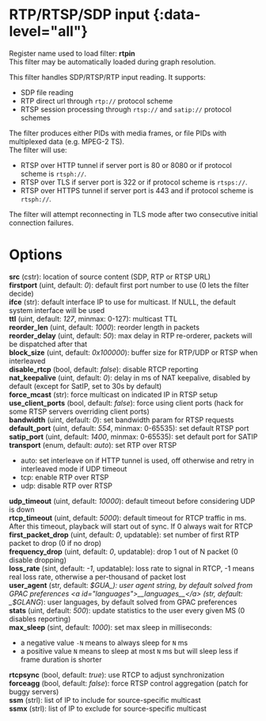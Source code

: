 <!-- automatically generated - do not edit, patch gpac/applications/gpac/gpac.c -->

# RTP/RTSP/SDP input  {:data-level="all"}  
  
Register name used to load filter: __rtpin__  
This filter may be automatically loaded during graph resolution.  
  
This filter handles SDP/RTSP/RTP input reading. It supports:  

- SDP file reading  
- RTP direct url through `rtp://` protocol scheme  
- RTSP session processing through `rtsp://` and `satip://` protocol schemes  

   
The filter produces either PIDs with media frames, or file PIDs with multiplexed data (e.g. MPEG-2 TS).   
The filter will use:  

- RTSP over HTTP tunnel if server port is 80 or 8080 or if protocol scheme is `rtsph://`.  
- RTSP over TLS if server port is 322 or if protocol scheme is `rtsps://`.  
- RTSP over HTTPS tunnel if server port is 443 and if protocol scheme is `rtsph://`.  

   
The filter will attempt reconnecting in TLS mode after two consecutive initial connection failures.  
  

# Options    
  
<a id="src">__src__</a> (cstr): location of source content (SDP, RTP or RTSP URL)  
<a id="firstport">__firstport__</a> (uint, default: _0_): default first port number to use (0 lets the filter decide)  
<a id="ifce">__ifce__</a> (str): default interface IP to use for multicast. If NULL, the default system interface will be used  
<a id="ttl">__ttl__</a> (uint, default: _127_, minmax: 0-127): multicast TTL  
<a id="reorder_len">__reorder_len__</a> (uint, default: _1000_): reorder length in packets  
<a id="reorder_delay">__reorder_delay__</a> (uint, default: _50_): max delay in RTP re-orderer, packets will be dispatched after that  
<a id="block_size">__block_size__</a> (uint, default: _0x100000_): buffer size for RTP/UDP or RTSP when interleaved  
<a id="disable_rtcp">__disable_rtcp__</a> (bool, default: _false_): disable RTCP reporting  
<a id="nat_keepalive">__nat_keepalive__</a> (uint, default: _0_): delay in ms of NAT keepalive, disabled by default (except for SatIP, set to 30s by default)  
<a id="force_mcast">__force_mcast__</a> (str): force multicast on indicated IP in RTSP setup  
<a id="use_client_ports">__use_client_ports__</a> (bool, default: _false_): force using client ports (hack for some RTSP servers overriding client ports)  
<a id="bandwidth">__bandwidth__</a> (uint, default: _0_): set bandwidth param for RTSP requests  
<a id="default_port">__default_port__</a> (uint, default: _554_, minmax: 0-65535): set default RTSP port  
<a id="satip_port">__satip_port__</a> (uint, default: _1400_, minmax: 0-65535): set default port for SATIP  
<a id="transport">__transport__</a> (enum, default: _auto_): set RTP over RTSP  

- auto: set interleave on if HTTP tunnel is used, off otherwise and retry in interleaved mode if UDP timeout  
- tcp: enable RTP over RTSP  
- udp: disable RTP over RTSP  
  
<a id="udp_timeout">__udp_timeout__</a> (uint, default: _10000_): default timeout before considering UDP is down  
<a id="rtcp_timeout">__rtcp_timeout__</a> (uint, default: _5000_): default timeout for RTCP traffic in ms. After this timeout, playback will start out of sync. If 0 always wait for RTCP  
<a id="first_packet_drop">__first_packet_drop__</a> (uint, default: _0_, updatable): set number of first RTP packet to drop (0 if no drop)  
<a id="frequency_drop">__frequency_drop__</a> (uint, default: _0_, updatable): drop 1 out of N packet (0 disable dropping)  
<a id="loss_rate">__loss_rate__</a> (sint, default: _-1_, updatable): loss rate to signal in RTCP, -1 means real loss rate, otherwise a per-thousand of packet lost  
<a id="user_agent">__user_agent__</a> (str, default: _$GUA_): user agent string, by default solved from GPAC preferences  
<a id="languages">__languages__</a> (str, default: _$GLANG_): user languages, by default solved from GPAC preferences  
<a id="stats">__stats__</a> (uint, default: _500_): update statistics to the user every given MS (0 disables reporting)  
<a id="max_sleep">__max_sleep__</a> (sint, default: _1000_): set max sleep in milliseconds:  

- a negative value `-N` means to always sleep for `N` ms  
- a positive value `N` means to sleep at most `N` ms but will sleep less if frame duration is shorter  
  
<a id="rtcpsync">__rtcpsync__</a> (bool, default: _true_): use RTCP to adjust synchronization  
<a id="forceagg">__forceagg__</a> (bool, default: _false_): force RTSP control aggregation (patch for buggy servers)  
<a id="ssm">__ssm__</a> (strl): list of IP to include for source-specific multicast  
<a id="ssmx">__ssmx__</a> (strl): list of IP to exclude for source-specific multicast  
  
